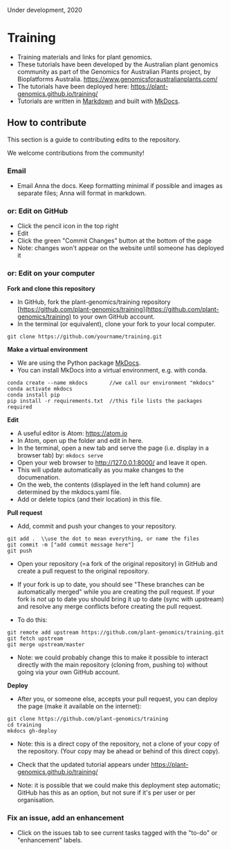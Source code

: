 Under development, 2020

# Training

* Training materials and links for plant genomics.
* These tutorials have been developed by the Australian plant genomics community as part of the Genomics for Australian Plants project, by Bioplatforms Australia. https://www.genomicsforaustralianplants.com/
* The tutorials have been deployed here:  https://plant-genomics.github.io/training/
* Tutorials are written in [Markdown](http://en.wikipedia.org/wiki/Markdown) and built with [MkDocs](http://www.mkdocs.org/).

## How to contribute

This section is a guide to contributing edits to the repository.

We welcome contributions from the community!


### Email

* Email Anna the docs. Keep formatting minimal if possible and images as separate files; Anna will format in markdown.

### or: Edit on GitHub

* Click the pencil icon in the top right
* Edit
* Click the green "Commit Changes" button at the bottom of the page
* Note: changes won't appear on the website until someone has deployed it

### or: Edit on your computer

**Fork and clone this repository**

* In GitHub, fork the plant-genomics/training repository [https://github.com/plant-genomics/training](https://github.com/plant-genomics/training) to your own GitHub account.
* In the terminal (or equivalent), clone your fork to your local computer.
```
git clone https://github.com/yourname/training.git
```

**Make a virtual environment**

* We are using the Python package [MkDocs](http://www.mkdocs.org/).
* You can install MkDocs into a virtual environment, e.g. with conda.
```
conda create --name mkdocs       //we call our environment "mkdocs"
conda activate mkdocs
conda install pip               
pip install -r requirements.txt  //this file lists the packages required
```

**Edit**

* A useful editor is Atom: https://atom.io
* In Atom, open up the folder and edit in here.
* In the terminal, open a new tab and serve the page (i.e. display in a browser tab) by: `mkdocs serve`
* Open your web browser to http://127.0.0.1:8000/ and leave it open.
* This will update automatically as you make changes to the documenation.
* On the web, the contents (displayed in the left hand column) are determined by the <fn>mkdocs.yaml</fn> file.
* Add or delete topics (and their location) in this file.

**Pull request**

* Add, commit and push your changes to your repository.

```
git add .  \\use the dot to mean everything, or name the files
git commit -m ["add commit message here"]
git push
```

* Open your repository (=a fork of the original repository) in GitHub and create a pull request to the original repository.

* If your fork is up to date, you should see "These branches can be automatically merged" while you are creating the pull request. If your fork is *not* up to date you should bring it up to date (sync with upstream) and resolve any merge conflicts before creating the pull request.

* To do this:

```
git remote add upstream https://github.com/plant-genomics/training.git
git fetch upstream
git merge upstream/master
```

* Note: we could probably change this to make it possible to interact directly with the main repository (cloning from, pushing to) without going via your own GitHub account.

**Deploy**

* After you, or someone else, accepts your pull request, you can deploy the page (make it available on the internet):

```
git clone https://github.com/plant-genomics/training
cd training
mkdocs gh-deploy
```
* Note: this is a direct copy of the repository, not a clone of your copy of the repository. (Your copy may be ahead or behind of this direct copy).
* Check that the updated tutorial appears under  https://plant-genomics.github.io/training/

* Note: it is possible that we could make this deployment step automatic; GitHub has this as an option, but not sure if it's per user or per organisation.

### Fix an issue, add an enhancement

* Click on the issues tab to see current tasks tagged with the "to-do" or "enhancement" labels.
